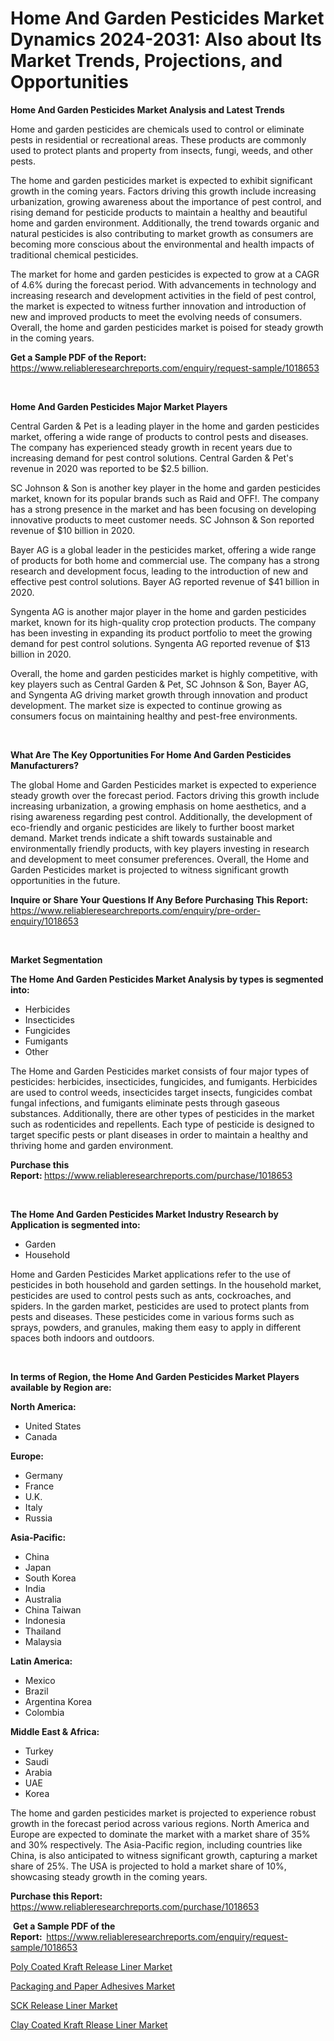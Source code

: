 <p><h1>Home And Garden Pesticides Market Dynamics 2024-2031: Also about Its Market Trends, Projections, and Opportunities</h1></p><p><strong>Home And Garden Pesticides Market Analysis and Latest Trends</strong></p>
<p><p>Home and garden pesticides are chemicals used to control or eliminate pests in residential or recreational areas. These products are commonly used to protect plants and property from insects, fungi, weeds, and other pests.</p><p>The home and garden pesticides market is expected to exhibit significant growth in the coming years. Factors driving this growth include increasing urbanization, growing awareness about the importance of pest control, and rising demand for pesticide products to maintain a healthy and beautiful home and garden environment. Additionally, the trend towards organic and natural pesticides is also contributing to market growth as consumers are becoming more conscious about the environmental and health impacts of traditional chemical pesticides.</p><p>The market for home and garden pesticides is expected to grow at a CAGR of 4.6% during the forecast period. With advancements in technology and increasing research and development activities in the field of pest control, the market is expected to witness further innovation and introduction of new and improved products to meet the evolving needs of consumers. Overall, the home and garden pesticides market is poised for steady growth in the coming years.</p></p>
<p><strong>Get a Sample PDF of the Report:&nbsp;</strong> <a href="https://www.reliableresearchreports.com/enquiry/request-sample/1018653">https://www.reliableresearchreports.com/enquiry/request-sample/1018653</a></p>
<p>&nbsp;</p>
<p><strong>Home And Garden Pesticides Major Market Players</strong></p>
<p><p>Central Garden & Pet is a leading player in the home and garden pesticides market, offering a wide range of products to control pests and diseases. The company has experienced steady growth in recent years due to increasing demand for pest control solutions. Central Garden & Pet's revenue in 2020 was reported to be $2.5 billion.</p><p>SC Johnson & Son is another key player in the home and garden pesticides market, known for its popular brands such as Raid and OFF!. The company has a strong presence in the market and has been focusing on developing innovative products to meet customer needs. SC Johnson & Son reported revenue of $10 billion in 2020.</p><p>Bayer AG is a global leader in the pesticides market, offering a wide range of products for both home and commercial use. The company has a strong research and development focus, leading to the introduction of new and effective pest control solutions. Bayer AG reported revenue of $41 billion in 2020.</p><p>Syngenta AG is another major player in the home and garden pesticides market, known for its high-quality crop protection products. The company has been investing in expanding its product portfolio to meet the growing demand for pest control solutions. Syngenta AG reported revenue of $13 billion in 2020.</p><p>Overall, the home and garden pesticides market is highly competitive, with key players such as Central Garden & Pet, SC Johnson & Son, Bayer AG, and Syngenta AG driving market growth through innovation and product development. The market size is expected to continue growing as consumers focus on maintaining healthy and pest-free environments.</p></p>
<p>&nbsp;</p>
<p><strong>What Are The Key Opportunities For Home And Garden Pesticides Manufacturers?</strong></p>
<p><p>The global Home and Garden Pesticides market is expected to experience steady growth over the forecast period. Factors driving this growth include increasing urbanization, a growing emphasis on home aesthetics, and a rising awareness regarding pest control. Additionally, the development of eco-friendly and organic pesticides are likely to further boost market demand. Market trends indicate a shift towards sustainable and environmentally friendly products, with key players investing in research and development to meet consumer preferences. Overall, the Home and Garden Pesticides market is projected to witness significant growth opportunities in the future.</p></p>
<p><strong>Inquire or Share Your Questions If Any Before Purchasing This Report:</strong> <a href="https://www.reliableresearchreports.com/enquiry/pre-order-enquiry/1018653">https://www.reliableresearchreports.com/enquiry/pre-order-enquiry/1018653</a></p>
<p>&nbsp;</p>
<p><strong>Market Segmentation</strong></p>
<p><strong>The Home And Garden Pesticides Market Analysis by types is segmented into:</strong></p>
<p><ul><li>Herbicides</li><li>Insecticides</li><li>Fungicides</li><li>Fumigants</li><li>Other</li></ul></p>
<p><p>The Home and Garden Pesticides market consists of four major types of pesticides: herbicides, insecticides, fungicides, and fumigants. Herbicides are used to control weeds, insecticides target insects, fungicides combat fungal infections, and fumigants eliminate pests through gaseous substances. Additionally, there are other types of pesticides in the market such as rodenticides and repellents. Each type of pesticide is designed to target specific pests or plant diseases in order to maintain a healthy and thriving home and garden environment.</p></p>
<p><strong>Purchase this Report:&nbsp;</strong><a href="https://www.reliableresearchreports.com/purchase/1018653">https://www.reliableresearchreports.com/purchase/1018653</a></p>
<p>&nbsp;</p>
<p><strong>The Home And Garden Pesticides Market Industry Research by Application is segmented into:</strong></p>
<p><ul><li>Garden</li><li>Household</li></ul></p>
<p><p>Home and Garden Pesticides Market applications refer to the use of pesticides in both household and garden settings. In the household market, pesticides are used to control pests such as ants, cockroaches, and spiders. In the garden market, pesticides are used to protect plants from pests and diseases. These pesticides come in various forms such as sprays, powders, and granules, making them easy to apply in different spaces both indoors and outdoors.</p></p>
<p>&nbsp;</p>
<p><strong>In terms of Region, the Home And Garden Pesticides Market Players available by Region are:</strong></p>
<p>
    <p> <strong> North America: </strong>
        <ul>
            <li>United States</li>
            <li>Canada</li>
        </ul>
        </p> 
    <p> <strong> Europe: </strong>
        <ul>
            <li>Germany</li>
            <li>France</li>
            <li>U.K.</li>
            <li>Italy</li>
            <li>Russia</li>
        </ul>
        </p> 
    <p> <strong> Asia-Pacific: </strong>
        <ul>
            <li>China</li>
            <li>Japan</li>
            <li>South Korea</li>
            <li>India</li>
            <li>Australia</li>
            <li>China Taiwan</li>
            <li>Indonesia</li>
            <li>Thailand</li>
            <li>Malaysia</li>
        </ul>
        </p> 
    <p> <strong> Latin America: </strong>
        <ul>
            <li>Mexico</li>
            <li>Brazil</li>
            <li>Argentina Korea</li>
            <li>Colombia</li>
        </ul>
        </p> 
    <p> <strong> Middle East & Africa: </strong>
        <ul>
            <li>Turkey</li>
            <li>Saudi</li>
            <li>Arabia</li>
            <li>UAE</li>
            <li>Korea</li>
        </ul>
    </p>
    </p>
<p><p>The home and garden pesticides market is projected to experience robust growth in the forecast period across various regions. North America and Europe are expected to dominate the market with a market share of 35% and 30% respectively. The Asia-Pacific region, including countries like China, is also anticipated to witness significant growth, capturing a market share of 25%. The USA is projected to hold a market share of 10%, showcasing steady growth in the coming years.</p></p>
<p><strong>Purchase this Report: </strong><a href="https://www.reliableresearchreports.com/purchase/1018653">https://www.reliableresearchreports.com/purchase/1018653</a></p>
<p>&nbsp;<strong>Get a Sample PDF of the Report:&nbsp;&nbsp;</strong><a href="https://www.reliableresearchreports.com/enquiry/request-sample/1018653">https://www.reliableresearchreports.com/enquiry/request-sample/1018653</a></p>
<p><strong></strong></p>
<p><p><a href="https://view.publitas.com/reportprime-1/poly-coated-kraft-release-liner-market-size-market-trends-and-growth-outlook-forecasted-for-period-from-2023-to-2030/">Poly Coated Kraft Release Liner Market</a></p><p><a href="https://zircon-bluebell-299.notion.site/Packaging-and-Paper-Adhesives-Market-Size-and-Examines-its-Market-Scope-with-a-Primary-Focus-on-Gr-0c52210dbedd4d4ea87d699945219316">Packaging and Paper Adhesives Market</a></p><p><a href="https://view.publitas.com/reportprime-1/sck-release-liner-market-research-report-forecasted-for-period-from-2023-2030-by-market-type-market-application-and-region/">SCK Release Liner Market</a></p><p><a href="https://view.publitas.com/reportprime-1/clay-coated-kraft-rlease-liner-market-size-focuses-on-market-dynamics-in-depth-analysis-and-future-projections-of-its-market-forecasted-for-period-from-2023-to-2030/">Clay Coated Kraft Rlease Liner Market</a></p></p>